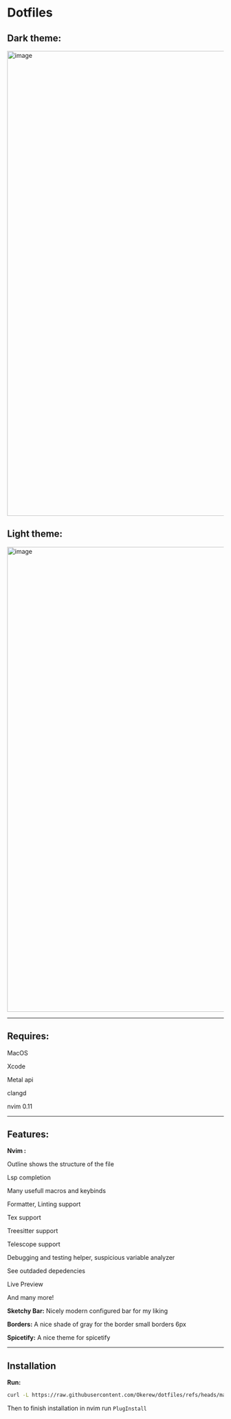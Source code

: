 # Dotfiles
## Dark theme:
<img width="1920" height="1080" alt="image" src="" />

## Light theme:
<img width="1920" height="1080" alt="image" src="" />


--------------------------------------------------------

## Requires: 

MacOS

Xcode 

Metal api

clangd 

nvim 0.11

----- 

## Features:

**Nvim :**

Outline shows the structure of the file

Lsp completion

Many usefull macros and keybinds

Formatter, Linting support

Tex support

Treesitter support

Telescope support

Debugging and testing helper, suspicious variable analyzer

See outdaded depedencies 

Live Preview

And many more!

**Sketchy Bar:**
Nicely modern configured bar for my liking

**Borders:**
A nice shade of gray for the border small borders 6px

**Spicetify:**
A nice theme for spicetify

----

## Installation

**Run:**
```sh
curl -L https://raw.githubusercontent.com/Okerew/dotfiles/refs/heads/main/install.sh | sh
```

Then to finish installation in nvim run `PlugInstall`
